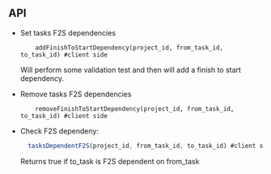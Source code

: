 ## API
* Set tasks F2S dependencies

    ```
        addFinishToStartDependency(project_id, from_task_id, to_task_id) #client side
    ```
    Will perform some validation test and then will add a finish to start dependency.

* Remove tasks F2S dependencies

    ```
        removeFinishToStartDependency(project_id, from_task_id, to_task_id) #client side
    ```

  
* Check F2S dependeny:
    ```javascript
      tasksDependentF2S(project_id, from_task_id, to_task_id) #client side
    ```
    Returns true if to_task is F2S dependent on from_task 